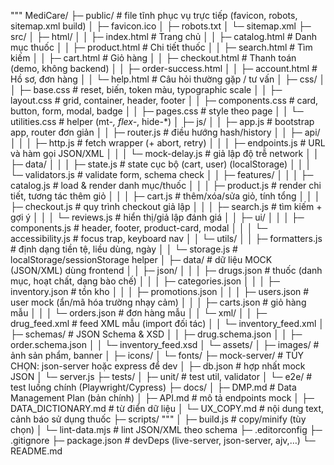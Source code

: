 """
MediCare/
├─ public/                       # file tĩnh phục vụ trực tiếp (favicon, robots, sitemap.xml build)
│  ├─ favicon.ico
│  ├─ robots.txt
│  └─ sitemap.xml
├─ src/
│  ├─ html/
│  │  ├─ index.html             # Trang chủ
│  │  ├─ catalog.html           # Danh mục thuốc
│  │  ├─ product.html           # Chi tiết thuốc
│  │  ├─ search.html            # Tìm kiếm
│  │  ├─ cart.html              # Giỏ hàng
│  │  ├─ checkout.html          # Thanh toán (demo, không backend)
│  │  ├─ order-success.html
│  │  ├─ account.html           # Hồ sơ, đơn hàng
│  │  └─ help.html              # Câu hỏi thường gặp / tư vấn
│  ├─ css/
│  │  ├─ base.css               # reset, biến, token màu, typographic scale
│  │  ├─ layout.css             # grid, container, header, footer
│  │  ├─ components.css         # card, button, form, modal, badge
│  │  ├─ pages.css              # style theo page
│  │  └─ utilities.css          # helper (mt-*, flex-*, hide-*)
│  ├─ js/
│  │  ├─ app.js                 # bootstrap app, router đơn giản
│  │  ├─ router.js              # điều hướng hash/history
│  │  ├─ api/
│  │  │  ├─ http.js            # fetch wrapper (+ abort, retry)
│  │  │  ├─ endpoints.js       # URL và hàm gọi JSON/XML
│  │  │  └─ mock-delay.js      # giả lập độ trễ network
│  │  ├─ data/
│  │  │  ├─ state.js           # state cục bộ (cart, user) (localStorage)
│  │  │  └─ validators.js      # validate form, schema check
│  │  ├─ features/
│  │  │  ├─ catalog.js         # load & render danh mục/thuốc
│  │  │  ├─ product.js         # render chi tiết, tương tác thêm giỏ
│  │  │  ├─ cart.js            # thêm/xóa/sửa giỏ, tính tổng
│  │  │  ├─ checkout.js        # quy trình checkout giả lập
│  │  │  ├─ search.js          # tìm kiếm + gợi ý
│  │  │  └─ reviews.js         # hiển thị/giả lập đánh giá
│  │  ├─ ui/
│  │  │  ├─ components.js      # header, footer, product-card, modal
│  │  │  └─ accessibility.js   # focus trap, keyboard nav
│  │  └─ utils/
│  │     ├─ formatters.js      # định dạng tiền tệ, liều dùng, ngày
│  │     └─ storage.js         # localStorage/sessionStorage helper
│  ├─ data/                     # dữ liệu MOCK (JSON/XML) dùng frontend
│  │  ├─ json/
│  │  │  ├─ drugs.json         # thuốc (danh mục, hoạt chất, dạng bào chế)
│  │  │  ├─ categories.json
│  │  │  ├─ inventory.json     # tồn kho
│  │  │  ├─ promotions.json
│  │  │  ├─ users.json         # user mock (ẩn/mã hóa trường nhạy cảm)
│  │  │  ├─ carts.json         # giỏ hàng mẫu
│  │  │  └─ orders.json        # đơn hàng mẫu
│  │  └─ xml/
│  │     ├─ drug_feed.xml      # feed XML mẫu (import đối tác)
│  │     └─ inventory_feed.xml
│  ├─ schemas/                  # JSON Schema & XSD
│  │  ├─ drug.schema.json
│  │  ├─ order.schema.json
│  │  └─ inventory_feed.xsd
│  └─ assets/
│     ├─ images/               # ảnh sản phẩm, banner
│     ├─ icons/
│     └─ fonts/
├─ mock-server/                 # TÙY CHỌN: json-server hoặc express để dev
│  ├─ db.json                   # hợp nhất mock JSON
│  └─ server.js
├─ tests/
│  ├─ unit/                     # test util, validator
│  └─ e2e/                      # test luồng chính (Playwright/Cypress)
├─ docs/
│  ├─ DMP.md                    # Data Management Plan (bản chính)
│  ├─ API.md                    # mô tả endpoints mock
│  ├─ DATA_DICTIONARY.md        # từ điển dữ liệu
│  └─ UX_COPY.md                # nội dung text, cảnh báo sử dụng thuốc
├─ scripts/
"""
│  ├─ build.js                  # copy/minify (tùy chọn)
│  └─ lint-data.mjs             # lint JSON/XML theo schema
├─ .editorconfig
├─ .gitignore
├─ package.json                 # devDeps (live-server, json-server, ajv,…)
└─ README.md

